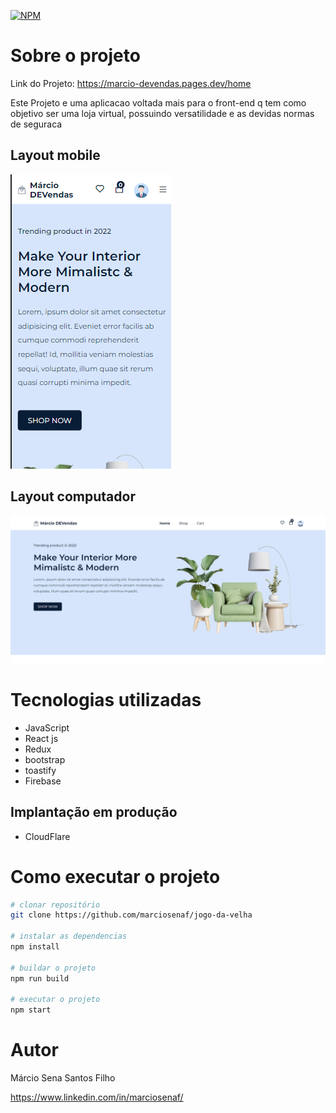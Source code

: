 [![NPM](https://img.shields.io/npm/l/react)](https://github.com/marciosenaf/marcio-DEVendas/blob/main/LICENSE) 

# Sobre o projeto

Link do Projeto: https://marcio-devendas.pages.dev/home

Este Projeto e uma aplicacao voltada mais para o front-end q tem como objetivo ser uma loja virtual, possuindo versatilidade e as devidas normas de seguraca

## Layout mobile
![Mobile ](https://github.com/marciosenaf/marcio-DEVendas/blob/main/src/assets/images/a2github.png)

## Layout computador
![Web](https://github.com/marciosenaf/marcio-DEVendas/blob/main/src/assets/images/a1github.png)

# Tecnologias utilizadas

- JavaScript
- React js
- Redux
- bootstrap
- toastify
- Firebase

## Implantação em produção
- CloudFlare

# Como executar o projeto

```bash
# clonar repositório
git clone https://github.com/marciosenaf/jogo-da-velha

# instalar as dependencias
npm install

# buildar o projeto
npm run build

# executar o projeto
npm start
```

# Autor

Márcio Sena Santos Filho

https://www.linkedin.com/in/marciosenaf/
